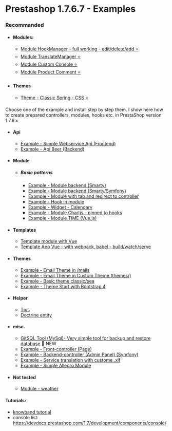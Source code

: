 # Prestashop 1.7.6.7 - Examples

### Recommanded
* #### Modules:
     * [Module HookManager - full working - edit/delete/add :star:](https://github.com/damian-pm/prestashop_examples/tree/master/examples/ModuleHookManager)
     * [Module TranslateManager :star:](https://github.com/damian-pm/prestashop_examples/tree/master/examples/ModuleTextTranslate)
     * [Module Custom Console :star:](https://github.com/damian-pm/prestashop_examples/tree/master/examples/ModuleConsole)
     * [Module Product Comment :star:](https://github.com/damian-pm/prestashop_examples/tree/master/examples/ModuleComment) 
* #### Themes
     * [Theme - Classic Spring - CSS :star:](https://github.com/damian-pm/prestashop_examples/tree/master/examples/ThemeClassicSpring)

Choose one of the example and install step by step them. I show here how to create prepared controllers, modules, hooks etc. in PrestaShop version 1.7.6.x
* #### Api
    * [Example - Simple Webservice Api (Frontend) ](https://github.com/damian-pm/prestashop_examples/tree/master/examples/ExampleWebserviceApi)
    * [Example - Api Beer (Backend) ](https://github.com/damian-pm/prestashop_examples/tree/master/examples/ExampleApiAdmin)
* #### Module
   * ##### Basic patterns
       * [Example - Module backend (Smarty)](https://github.com/damian-pm/prestashop_examples/tree/master/examples/ExampleModule)
       * [Example - Module backend (Smarty/Symfony)](https://github.com/damian-pm/prestashop_examples/tree/master/examples/ExampleModuleBackEndSymfony)
       * [Example - Module with tab and redirect to controller](https://github.com/damian-pm/prestashop_examples/tree/master/examples/ExampleModuleTabRedirect)
       * [Example - Hook in module](https://github.com/damian-pm/prestashop_examples/tree/master/examples/ExampleHookModule)
       * [Example - Widget - Calendary](https://github.com/damian-pm/prestashop_examples/tree/master/examples/ExampleWidget)
       * [Example - Module Chartjs - pinned to hooks](https://github.com/damian-pm/prestashop_examples/tree/master/examples/ExampleModuleChart)
       * [Example - Module TIME (Vue.js)](https://github.com/damian-pm/prestashop_examples/tree/master/examples/ModuleWidgetTime)
* #### Templates
    * [Template module with Vue](https://github.com/damian-pm/prestashop-module-template)
    * [Template App Vue - with webpack, babel - build/watch/serve](https://github.com/damian-pm/vue-app-template)
* #### Themes
    * [Example - Email Theme in /mails](https://github.com/damian-pm/prestashop_examples/tree/master/examples/ExampleEmailTheme)
    * [Example - Email Theme in Custom Theme (themes/)](https://github.com/damian-pm/prestashop_examples/tree/master/examples/ExampleCustomEmailTheme)
    * [Example - Basic theme classic/sea](https://github.com/damian-pm/prestashop_examples/tree/master/examples/ExampleThemeSea)
    * [Example - Theme Start with Bootstrap 4](https://github.com/damian-pm/prestashop_examples/tree/master/examples/ExampleThemeStartBootstrap)
* #### Helper
    * [Tips](https://github.com/damian-pm/prestashop_examples/tree/master/examples/Helpers)
    * [Doctrine entity](https://github.com/damian-pm/prestashop_examples/tree/master/examples/Helpers/DoctrineHelper.md)
* #### misc.
    * [GitSQL Tool (MySql)- Very simple tool for backup and restore database](https://github.com/damian-pm/gitsql-tool/blob/main/README.md) :pushpin: NEW
    * [Example - Front-controller (Page)](https://github.com/damian-pm/prestashop_examples/tree/master/examples/ExampleFrontController)
    * [Example - Backend-controller (Admin Panel) (Symfony)](https://github.com/damian-pm/prestashop_examples/tree/master/examples/ExampleBackEndController)
    * [Example - Service translation with custome .xlf](https://github.com/damian-pm/prestashop_examples/tree/master/examples/ExampleTranslationService)
    * [Example - Simple Allegro Module ](https://github.com/damian-pm/prestashop_examples/tree/master/examples/ExampleModuleAllegro)
* #### Not tested
    * [Module - weather](https://github.com/damian-pm/prestashop_examples/tree/master/examples/ModuleWeather)

#### Tutorials:
* [knowband tutorial](https://www.knowband.com/blog/pl/prestashop-poradniki/)
* console list: https://devdocs.prestashop.com/1.7/development/components/console/
